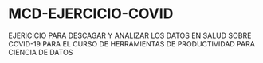 # MCD-EJERCICIO-COVID
EJERICICIO PARA DESCAGAR Y ANALIZAR LOS DATOS EN SALUD SOBRE COVID-19 PARA EL CURSO DE HERRAMIENTAS DE PRODUCTIVIDAD PARA CIENCIA DE DATOS
